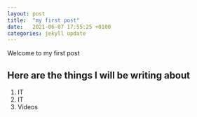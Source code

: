 ```yaml
---
layout: post
title:  "my first post"
date:   2021-06-07 17:55:25 +0100
categories: jekyll update
---
```


Welcome to my first post

## Here are the things I will be writing about
1. IT
2. IT
3. Videos